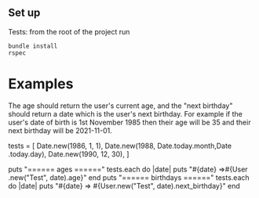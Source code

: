 ## Set up

Tests: from the root of the project run

```
bundle install
rspec
```

# Examples

The age should return the user's current age, and the "next birthday" should return a date which is the user's next birthday. For example if the user's date of birth is 1st November 1985 then their age will be 35 and their next birthday will be 2021-11-01.

tests = [
​Date​.new(​1986​, ​1​, ​1​),
​Date​.new(​1988​, ​Date​.today.month, ​Date​.today.day),
​Date​.new(​1990​, ​12​, ​30​),
]

puts ​"​====== ages ======​"
tests.each ​do​ |date|
puts ​"#{​date​}​ => ​#{​User​.new(​"​Test​"​, date).age​}"
end
puts ​"​====== birthdays ======​"
tests.each ​do​ |date|
puts ​"#{​date​}​ => ​#{​User​.new(​"​Test​"​, date).next_birthday​}"
end
